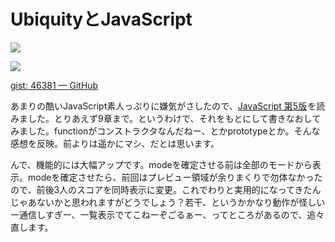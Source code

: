 # UbiquityとJavaScript

<p class="noindent">
	<img src="http://neue.cc/wp-content/uploads/image/ubiquitygwre2re1.jpg">
</p>

<p class="noindent">
	<img src="http://neue.cc/wp-content/uploads/image/ubiquitygwre2re2.jpg">
</p>

[gist: 46381 — GitHub](http://gist.github.com/46381 "gist: 46381 — GitHub")

あまりの酷いJavaScript素人っぷりに嫌気がさしたので、<a href="http://www.amazon.co.jp/gp/product/4873113296?ie=UTF8&tag=ilsgeometrati-22&linkCode=as2&camp=247&creative=7399&creativeASIN=4873113296">JavaScript 第5版</a><img src="http://www.assoc-amazon.jp/e/ir?t=ilsgeometrati-22&l=as2&o=9&a=4873113296" width="1" height="1" border="0" alt="" style="border:none !important; margin:0px !important;" />を読みました。とりあえず9章まで。というわけで、それをもとにして書きなおしてみました。functionがコンストラクタなんだねー、とかprototypeとか。そんな感想を反映。前よりは遥かにマシ、だとは思います。

んで、機能的には大幅アップです。modeを確定させる前は全部のモードから表示。modeを確定させたら、前回はプレビュー領域が余りまくりで勿体なかったので、前後3人のスコアを同時表示に変更。これでわりと実用的になってきたんじゃあないかと思われますがどうでしょう？若干、というかかなり動作が怪しいー通信しすぎー、一覧表示でてこねーぞごるぁー、ってところがあるので、追々直します。